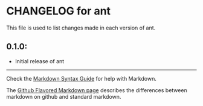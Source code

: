 # CHANGELOG for ant

This file is used to list changes made in each version of ant.

## 0.1.0:

* Initial release of ant

- - -
Check the [Markdown Syntax Guide](http://daringfireball.net/projects/markdown/syntax) for help with Markdown.

The [Github Flavored Markdown page](http://github.github.com/github-flavored-markdown/) describes the differences between markdown on github and standard markdown.
